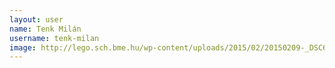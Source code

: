 ```yaml
---
layout: user
name: Tenk Milán
username: tenk-milan
image: http://lego.sch.bme.hu/wp-content/uploads/2015/02/20150209-_DSC6558-150x150.jpg
---
```

